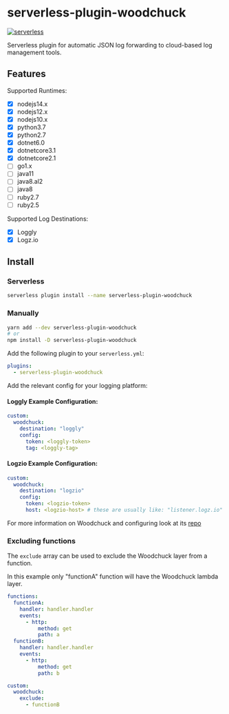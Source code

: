 # serverless-plugin-woodchuck
[![serverless](http://public.serverless.com/badges/v3.svg)](http://www.serverless.com)

Serverless plugin for automatic JSON log forwarding to cloud-based log management tools.

## Features

Supported Runtimes:
* [x] nodejs14.x
* [x] nodejs12.x
* [x] nodejs10.x
* [x] python3.7
* [x] python2.7
* [x] dotnet6.0
* [x] dotnetcore3.1
* [x] dotnetcore2.1
* [ ] go1.x
* [ ] java11
* [ ] java8.al2
* [ ] java8
* [ ] ruby2.7
* [ ] ruby2.5

Supported Log Destinations:
* [x] Loggly
* [x] Logz.io

## Install

### Serverless

```sh
serverless plugin install --name serverless-plugin-woodchuck
```

### Manually

```sh
yarn add --dev serverless-plugin-woodchuck
# or
npm install -D serverless-plugin-woodchuck
```

Add the following plugin to your `serverless.yml`:

```yaml
plugins:
  - serverless-plugin-woodchuck
```

Add the relevant config for your logging platform:

#### Loggly Example Configuration:

```yaml
custom:
  woodchuck:
    destination: "loggly"
    config: 
      token: <loggly-token>
      tag: <loggly-tag>
```

#### Logzio Example Configuration:

```yaml
custom:
  woodchuck:
    destination: "logzio"
    config: 
      token: <logzio-token>
      host: <logzio-host> # these are usually like: "listener.logz.io"
```

For more information on Woodchuck and configuring look at its [repo](https://www.github.com/klaatu01/woodchuck)

### Excluding functions

The `exclude` array can be used to exclude the Woodchuck layer from a function.

In this example only "functionA" function will have the Woodchuck lambda layer.

```yaml
functions:
  functionA:
    handler: handler.handler
    events:
      - http:
          method: get
          path: a
  functionB:
    handler: handler.handler
    events:
      - http:
          method: get
          path: b

custom:
  woodchuck:
    exclude:
      - functionB
```

